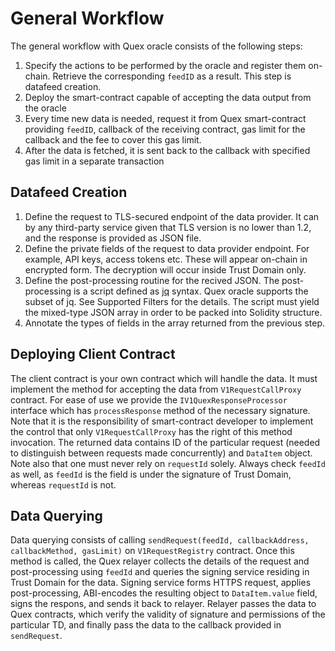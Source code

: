 # General Workflow

The general workflow with Quex oracle consists of the following steps:

1. Specify the actions to be performed by the oracle and register them on-chain. Retrieve the corresponding `feedID` as
   a result. This step is datafeed creation.
2. Deploy the smart-contract capable of accepting the data output from the oracle
3. Every time new data is needed, request it from Quex smart-contract providing `feedID`, callback of the receiving
   contract, gas limit for the callback and the fee to cover this gas limit.
4. After the data is fetched, it is sent back to the callback with specified gas limit in a separate transaction

## Datafeed Creation

1. Define the request to TLS-secured endpoint of the data provider. It can by any third-party service given that TLS
   version is no lower than 1.2, and the response is provided as JSON file.
2. Define the private fields of the request to data provider endpoint. For example, API keys, access tokens etc. These
   will appear on-chain in encrypted form. The decryption will occur inside Trust Domain only.
3. Define the post-processing routine for the recived JSON. The post-processing is a script defined as
   [jq](https://jqlang.github.io/jq/manual/) syntax. Quex oracle supports the subset of jq. See Supported Filters for
   the details. The script must yield the mixed-type JSON array in order to be packed into Solidity structure.
4. Annotate the types of fields in the array returned from the previous step.

## Deploying Client Contract

The client contract is your own contract which will handle the data. It must implement the method for accepting the data
from `V1RequestCallProxy` contract. For ease of use we provide the `IV1QuexResponseProcessor` interface which has
`processResponse` method of the necessary signature. Note that it is the responsibility of smart-contract developer to
implement the control that only `V1RequestCallProxy` has the right of this method invocation. The returned data contains
ID of the particular request (needed to distinguish between requests made concurrently) and `DataItem` object. Note also
that one must never rely on `requestId` solely. Always check `feedId` as well, as `feedId` is the field is under the
signature of
Trust Domain, whereas `requestId` is not.

## Data Querying

Data querying consists of calling `sendRequest(feedId, callbackAddress, callbackMethod, gasLimit)` on
`V1RequestRegistry` contract. Once this method is called, the Quex relayer collects the details of the request and
post-processing using `feedId` and queries the signing service residing in Trust Domain for the data. Signing service
forms HTTPS request, applies post-processing, ABI-encodes the resulting object to `DataItem.value` field, signs the
respons, and sends it back to relayer. Relayer passes the data to Quex contracts, which verify the validity of signature
and permissions of the particular TD, and finally pass the data to the callback provided in `sendRequest`.
